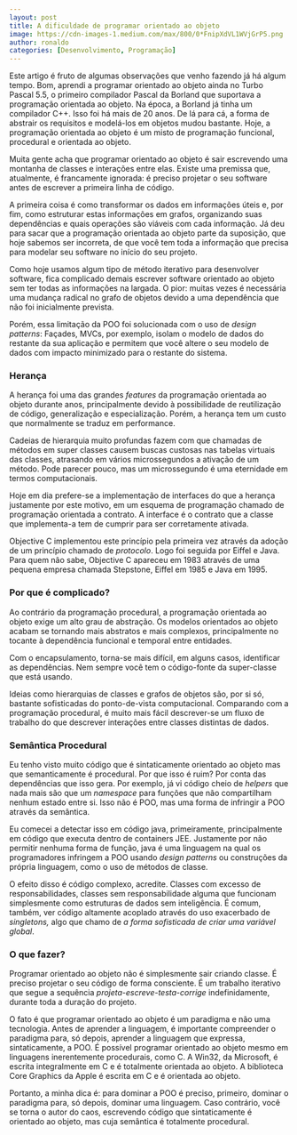 ```yaml
---
layout: post
title: A dificuldade de programar orientado ao objeto
image: https://cdn-images-1.medium.com/max/800/0*FnipXdVL1WVjGrP5.png
author: ronaldo
categories: [Desenvolvimento, Programação]
---
```


Este artigo é fruto de algumas observações que venho fazendo já
há algum tempo. Bom, aprendi a programar orientado ao objeto ainda no
Turbo Pascal 5.5, o primeiro compilador Pascal da Borland que suportava
a programação orientada ao objeto. Na época, a Borland já tinha um
compilador C++. Isso foi há mais de 20 anos. De lá para cá, a forma de
abstrair os requisitos e modelá-los em objetos mudou bastante. Hoje, a
programação orientada ao objeto é um misto de programação funcional,
procedural e orientada ao objeto.

Muita gente acha que programar orientado ao objeto é sair escrevendo uma
montanha de classes e interações entre elas. Existe uma premissa que,
atualmente, é francamente ignorada: é preciso projetar o seu software
antes de escrever a primeira linha de código.

A primeira coisa é como transformar os dados em informações úteis e, por
fim, como estruturar estas informações em grafos, organizando suas
dependências e quais operações são viáveis com cada informação. Já deu
para sacar que a programação orientada ao objeto parte da suposição, que
hoje sabemos ser incorreta, de que você tem toda a informação que
precisa para modelar seu software no início do seu projeto.

Como hoje usamos algum tipo de método iterativo para desenvolver
software, fica complicado demais escrever software orientado ao objeto
sem ter todas as informações na largada. O pior: muitas vezes é
necessária uma mudança radical no grafo de objetos devido a uma
dependência que não foi inicialmente prevista.

Porém, essa limitação da POO foi solucionada com o uso de *design
patterns*: Façades, MVCs, por exemplo, isolam o modelo de dados do
restante da sua aplicação e permitem que você altere o seu modelo de
dados com impacto minimizado para o restante do sistema.

### Herança

A herança foi uma das grandes *features* da programação orientada ao
objeto durante anos, principalmente devido à possibilidade de
reutilização de código, generalização e especialização. Porém, a herança
tem um custo que normalmente se traduz em performance.

Cadeias de hierarquia muito profundas fazem com que chamadas de métodos
em super classes causem buscas custosas nas tabelas virtuais das
classes, atrasando em vários microssegundos a ativação de um método.
Pode parecer pouco, mas um microssegundo é uma eternidade em termos
computacionais.

Hoje em dia prefere-se a implementação de interfaces do que a herança
justamente por este motivo, em um esquema de programação chamado de
programação orientada a contrato. A interface é o contrato que a classe
que implementa-a tem de cumprir para ser corretamente ativada.

Objective C implementou este princípio pela primeira vez através da
adoção de um princípio chamado de *protocolo*. Logo foi seguida por
Eiffel e Java. Para quem não sabe, Objective C apareceu em 1983 através
de uma pequena empresa chamada Stepstone, Eiffel em 1985 e Java em 1995.

### Por que é complicado?

Ao contrário da programação procedural, a programação orientada ao
objeto exige um alto grau de abstração. Os modelos orientados ao objeto
acabam se tornando mais abstratos e mais complexos, principalmente no
tocante à dependência funcional e temporal entre entidades.

Com o encapsulamento, torna-se mais difícil, em alguns casos,
identificar as dependências. Nem sempre você tem o código-fonte da
super-classe que está usando.

Ideias como hierarquias de classes e grafos de objetos são, por si só,
bastante sofisticadas do ponto-de-vista computacional. Comparando com a
programação procedural, é muito mais fácil descrever-se um fluxo de
trabalho do que descrever interações entre classes distintas de dados.

### Semântica Procedural

Eu tenho visto muito código que é sintaticamente orientado ao objeto mas
que semanticamente é procedural. Por que isso é ruim? Por conta das
dependências que isso gera. Por exemplo, já vi código cheio de *helpers*
que nada mais são que um *namespace* para funções que não compartilham
nenhum estado entre si. Isso não é POO, mas uma forma de infringir a POO
através da semântica.

Eu comecei a detectar isso em código java, primeiramente, principalmente
em código que executa dentro de containers JEE. Justamente por não
permitir nenhuma forma de função, java é uma linguagem na qual os
programadores infringem a POO usando *design patterns* ou construções da
própria linguagem, como o uso de métodos de classe.

O efeito disso é código complexo, acredite. Classes com excesso de
responsabilidades, classes sem responsabilidade alguma que funcionam
simplesmente como estruturas de dados sem inteligência. É comum, também,
ver código altamente acoplado através do uso exacerbado de *singletons,*
algo que chamo de *a forma sofisticada de criar uma variável global*.

### O que fazer?

Programar orientado ao objeto não é simplesmente sair criando classe. É
preciso projetar o seu código de forma consciente. É um trabalho
iterativo que segue a sequência *projeta-escreve-testa-corrige*
indefinidamente, durante toda a duração do projeto.

O fato é que programar orientado ao objeto é um paradigma e não uma
tecnologia. Antes de aprender a linguagem, é importante compreender o
paradigma para, só depois, aprender a linguagem que expressa,
sintaticamente, a POO. É possível programar orientado ao objeto mesmo em
linguagens inerentemente procedurais, como C. A Win32, da Microsoft, é
escrita integralmente em C e é totalmente orientada ao objeto. A
biblioteca Core Graphics da Apple é escrita em C e é orientada ao
objeto.

Portanto, a minha dica é: para dominar a POO é preciso, primeiro,
dominar o paradigma para, só depois, dominar uma linguagem. Caso
contrário, você se torna o autor do caos, escrevendo código que
sintaticamente é orientado ao objeto, mas cuja semântica é totalmente
procedural.

